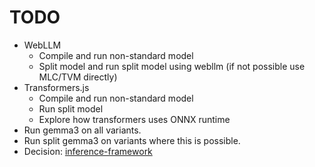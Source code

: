 # TODO

-   WebLLM
    -   Compile and run non-standard model
    -   Split model and run split model using webllm (if not possible use MLC/TVM directly)
-   Transformers.js
    -   Compile and run non-standard model
    -   Run split model
    -   Explore how transformers uses ONNX runtime
-   Run gemma3 on all variants.
-   Run split gemma3 on variants where this is possible.
-   Decision: [inference-framework](./decisions/1.1-inference-framework.md)
